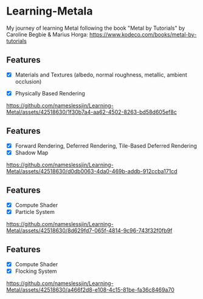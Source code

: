 # Learning-Metala
My journey of learning Metal following the book "Metal by Tutorials" by Caroline Begbie & Marius Horga:
https://www.kodeco.com/books/metal-by-tutorials

## Features
- [x] Materials and Textures (albedo, normal roughness, metallic, ambient occlusion)
- [x] Physically Based Rendering


https://github.com/nameslessjin/Learning-Metal/assets/42518630/1f30b7a4-aa62-4502-8263-bd58d605ef8c


## Features
- [x] Forward Rendering, Deferred Rendering, Tile-Based Deferred Rendering
- [x] Shadow Map

https://github.com/nameslessjin/Learning-Metal/assets/42518630/d0db0063-4da0-469b-addb-912ccba171cd


## Features
- [x] Compute Shader
- [x] Particle System

https://github.com/nameslessjin/Learning-Metal/assets/42518630/8d629fd7-065f-4814-9c96-743f32f0fb9f


## Features
- [x] Compute Shader
- [x] Flocking System

https://github.com/nameslessjin/Learning-Metal/assets/42518630/a466f2d8-e108-4c15-81be-fa36c8469a70




